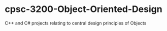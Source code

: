 # cpsc-3200-Object-Oriented-Design
C++ and C# projects relating to central design principles of Objects
